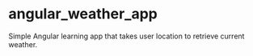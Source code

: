 # angular_weather_app

Simple Angular learning app that takes user location to retrieve current weather.
